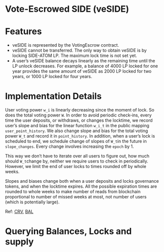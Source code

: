 # Vote-Escrowed SIDE (veSIDE)

# Features

- veSIDE is represented by the VotingEscrow contract.
- veSIDE cannot be transferred. The only way to obtain veSIDE is by locking SIDE-ATOM LP. The maximum lock time is not set yet.
- A user’s veSIDE balance decays linearly as the remaining time until the LP unlock decreases. For example, a balance of 4000 LP locked for one year provides the same amount of veSIDE as 2000 LP locked for two years, or 1000 LP locked for four years.

# Implementation Details

User voting power `w_i` is linearly decreasing since the moment of lock. So does the total voting power `W`. In order to avoid periodic check-ins, every time the user deposits, or withdraws, or changes the locktime, we record user’s slope and bias for the linear function `w_i_t` in the public mapping `user_point_history`. We also change slope and bias for the total voting power `W_t` and record it in `point_history`. In addition, when a user’s lock is scheduled to end, we schedule change of slopes of `W_t`in the future in `slope_changes`. Every change involves increasing the `epoch` by 1.

This way we don’t have to iterate over all users to figure out, how much should 
`W_t`change by, neither we require users to check in periodically. However, we limit the end of user locks to times rounded off by whole weeks.

Slopes and biases change both when a user deposits and locks governance tokens, and when the locktime expires. All the possible expiration times are rounded to whole weeks to make number of reads from blockchain proportional to number of missed weeks at most, not number of users (which is potentially large).

Ref: [CRV](https://curve.readthedocs.io/dao-vecrv.html), [BAL](https://docs.balancer.fi/concepts/governance/veBAL/)

# Querying Balances, Locks and supply
